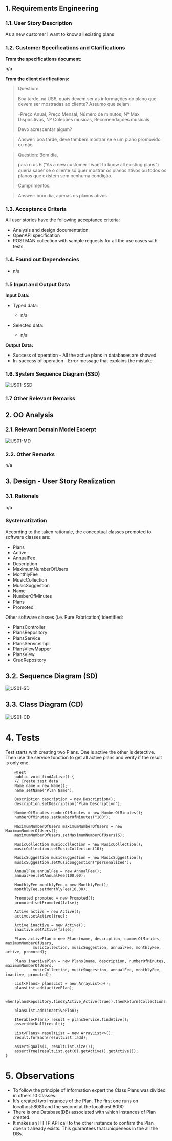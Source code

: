 
## 1. Requirements Engineering

### 1.1. User Story Description

As a new customer I want to know all existing plans


### 1.2. Customer Specifications and Clarifications 

**From the specifications document:**

  n/a

**From the client clarifications:**

>Question:
> 
> Boa tarde, na US6, quais devem ser as informações do plano que devem ser mostradas ao cliente?
>Assumo que sejam:
>
>-Preço Anual, Preço Mensal, Número de minutos, Nº Max Dispositivos, Nº Coleções musicas, Recomendações musicais
>
>Devo acrescentar algum?

> Answer:
> boa tarde, deve também mostrar se é um plano promovido ou não

>Question:
>Bom dia,
>
>para o us 6 ("As a new customer I want to know all existing plans") queria saber se o cliente só quer mostrar os planos ativos ou todos os planos que existem sem nenhuma condição.
>
>Cumprimentos.
 
>Answer:
> bom dia,
> apenas os planos ativos

### 1.3. Acceptance Criteria

All user stories have the following acceptance criteria:
* Analysis and design documentation
* OpenAPI specification
* POSTMAN collection with sample requests for all the use cases with tests.

### 1.4. Found out Dependencies

* n/a

### 1.5 Input and Output Data

**Input Data:**

* Typed data:
  * n/a
  
* Selected data:
  * n/a

**Output Data:**

* Success of operation - All the active plans in databases are showed
* In-success of operation - Error message that explains the mistake
### 1.6. System Sequence Diagram (SSD)


![US01-SSD](SSD.svg)


### 1.7 Other Relevant Remarks


## 2. OO Analysis

### 2.1. Relevant Domain Model Excerpt 

![US01-MD](MD.svg)

### 2.2. Other Remarks

n/a

## 3. Design - User Story Realization 

### 3.1. Rationale
n/a
### Systematization ##

According to the taken rationale, the conceptual classes promoted to software classes are:

* Plans
* Active
* AnnualFee
* Description
* MaximumNumberOfUsers
* MonthlyFee
* MusicCollection
* MusicSuggestion
* Name
* NumberOfMinutes
* Plans
* Promoted

Other software classes (i.e. Pure Fabrication) identified: 
* PlansController
* PlansRepository
* PlansService
* PlansServiceImpl
* PlansViewMapper
* PlansView
* CrudRepository

## 3.2. Sequence Diagram (SD)

![US01-SD](SD.svg)



## 3.3. Class Diagram (CD)

![US01-CD](CD.svg)


# 4. Tests
Test starts with creating two Plans. One is active the other is detective.
Then use the service function to get all active plans and verify if the result is only one.

        @Test
        public void findActive() {
        // Create test data
        Name name = new Name();
        name.setName("Plan Name");

        Description description = new Description();
        description.setDescription("Plan Description");

        NumberOfMinutes numberOfMinutes = new NumberOfMinutes();
        numberOfMinutes.setNumberOfMinutes("100");

        MaximumNumberOfUsers maximumNumberOfUsers = new MaximumNumberOfUsers();
        maximumNumberOfUsers.setMaximumNumberOfUsers(6);

        MusicCollection musicCollection = new MusicCollection();
        musicCollection.setMusicCollection(10);

        MusicSuggestion musicSuggestion = new MusicSuggestion();
        musicSuggestion.setMusicSuggestion("personalized");

        AnnualFee annualFee = new AnnualFee();
        annualFee.setAnnualFee(100.00);

        MonthlyFee monthlyFee = new MonthlyFee();
        monthlyFee.setMonthlyFee(10.00);

        Promoted promoted = new Promoted();
        promoted.setPromoted(false);

        Active active = new Active();
        active.setActive(true);

        Active inactive = new Active();
        inactive.setActive(false);

        Plans activePlan = new Plans(name, description, numberOfMinutes, maximumNumberOfUsers,
                musicCollection, musicSuggestion, annualFee, monthlyFee, active, promoted);

        Plans inactivePlan = new Plans(name, description, numberOfMinutes, maximumNumberOfUsers,
                musicCollection, musicSuggestion, annualFee, monthlyFee, inactive, promoted);

        List<Plans> plansList = new ArrayList<>();
        plansList.add(activePlan);

        when(plansRepository.findByActive_Active(true)).thenReturn(Collections.singleton(activePlan));

        plansList.add(inactivePlan);

        Iterable<Plans> result = plansService.findAtive();
        assertNotNull(result);

        List<Plans> resultList = new ArrayList<>();
        result.forEach(resultList::add);

        assertEquals(1, resultList.size());
        assertTrue(resultList.get(0).getActive().getActive());
    }

# 5. Observations

* To follow the principle of Information expert the Class Plans was divided in others 10 Classes.
* It´s created two instances of the Plan. The first one runs on localhost:8081 and the second at the localhost:8090.
* There is one  Database(DB) associated with which instances of Plan created.
* It makes an HTTP API call to the other instance to confirm the Plan doesn´t already exists. This guarantees that uniqueness in the all the DBs.  






